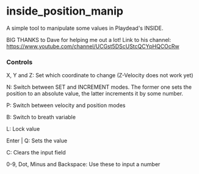 # inside_position_manip
A simple tool to manipulate some values in Playdead's INSIDE.

BIG THANKS to Dave for helping me out a lot! Link to his channel: https://www.youtube.com/channel/UCGst5DScUStcQCYpHQCOcRw

### Controls ###
X, Y and Z: Set which coordinate to change (Z-Velocity does not work yet)

N: Switch between SET and INCREMENT modes. The former one sets the position to an absolute value, the latter increments it by some number.

P: Switch between velocity and position modes

B: Switch to breath variable

L: Lock value

Enter | Q: Sets the value

C: Clears the input field

0-9, Dot, Minus and Backspace: Use these to input a number